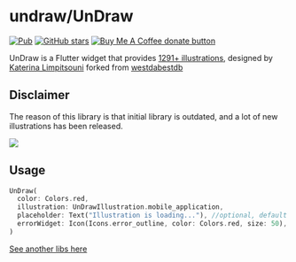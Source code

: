 # undraw/UnDraw

[![Pub](https://img.shields.io/pub/v/ms_undraw.svg)](https://pub.dartlang.org/packages/ms_undraw)
[![GitHub stars](https://img.shields.io/github/stars/Marcus-Software/ms_undraw?style=social)](https://github.com/Marcus-Software/ms_undraw)
<span class="badge-buymeacoffee">
<a href="https://www.buymeacoffee.com/marcusedu" title="Donate to this project using Buy Me A Coffee"><img src="https://img.shields.io/badge/buy%20me%20a%20coffee-donate-yellow.svg" alt="Buy Me A Coffee donate button" /></a>
</span>

UnDraw is a Flutter widget that provides [1291+ illustrations](https://undraw.co/illustrations), designed by [Katerina Limpitsouni](https://twitter.com/ninalimpi) forked from [westdabestdb](https://github.com/westdabestdb/undraw)

## Disclaimer

The reason of this library is that initial library is outdated, and a lot of new illustrations has been released.

![](https://media.giphy.com/media/MBf2NBhUXaEufSZFfa/giphy.gif)

## Usage

``` dart
UnDraw(
  color: Colors.red,
  illustration: UnDrawIllustration.mobile_application,
  placeholder: Text("Illustration is loading..."), //optional, default is the CircularProgressIndicator().
  errorWidget: Icon(Icons.error_outline, color: Colors.red, size: 50), //optional, default is the Text('Could not load illustration!').
)
```

[See another libs here](https://pub.dev/publishers/marcussoftware.info/packages)
